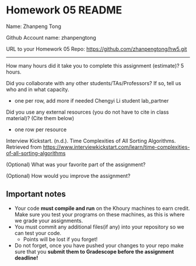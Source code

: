 # Homework 05 README

Name: Zhanpeng Tong

Github Account name: zhanpengtong

URL to your Homework 05 Repo: https://github.com/zhanpengtong/hw5.git

---

How many hours did it take you to complete this assignment (estimate)?  5 hours.

Did you collaborate with any other students/TAs/Professors? If so, tell us who and in what capacity.  
- one per row, add more if needed
  Chengyi Li student lab_partner


Did you use any external resources (you do not have to cite in class material)? (Cite them below)  
- one row per resource

Interview Kickstart. (n.d.). Time Complexities of All Sorting Algorithms. Retrieved from https://www.interviewkickstart.com/learn/time-complexities-of-all-sorting-algorithms


(Optional) What was your favorite part of the assignment? 

(Optional) How would you improve the assignment? 



## Important notes

* Your code **must compile and run** on the Khoury machines to earn credit. Make sure you test your programs on these machines, as this is where we grade your assignments.
* You must commit any additional files(if any) into your repository so we can test your code.
  * Points will be lost if you forget!
* Do not forget, once you have pushed your changes to your repo make sure that you **submit them to Gradescope before the assignment deadline!**

